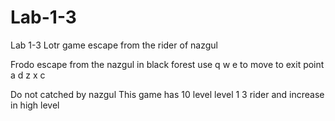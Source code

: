 # Lab-1-3
Lab 1-3 Lotr game escape from the rider of nazgul

 Frodo escape from the nazgul in black forest
 use q w e to move to exit point
     a   d
     z x c
  
 Do not catched by nazgul 
 This game has 10 level 
 level 1 3 rider and increase in high level
